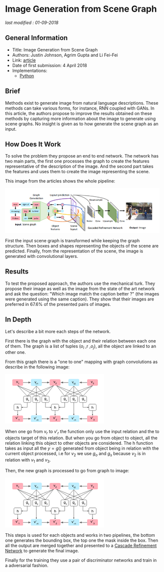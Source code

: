 # Image Generation from Scene Graph

_last modified : 01-09-2018_

## General Information

- Title: Image Generation from Scene Graph
- Authors: Justin Johnson, Agrim Gupta and Li Fei-Fei
- Link: [article](https://arxiv.org/abs/1804.01622)
- Date of first submission: 4 April 2018
- Implementations:
    - [Python](https://github.com/google/sg2im)

## Brief

Methods exist to generate image from natural language descriptions. These methods can take various forms, for instance, RNN coupled with GANs.  In this article, the authors propose to improve the results obtained on these methods by capturing more information about the image to generate using scene graphs. No insight is given as to how generate the scene graph as an input.

## How Does It Work

To solve the problem they propose an end to end network. The network has two main parts, the first one processes the graph to create the features representative of the description of the image. And the second part takes the features and uses them to create the image representing the scene.

This image from the articles shows the whole pipeline:

![network pipeline](https://github.com/D3lt4lph4/papers/blob/master/docs/images/scenegraph/imagegenerationfromscenegraph/pipeline.png?raw=true "Network Pipeline")

First the input scene graph is transformed while keeping the graph structure. Then boxes and shapes representing the objects of the scene are predicted. Finally, from the representation of the scene, the image is generated with convolutional layers.

## Results

To test the proposed approach, the authors use the mechanical turk. They propose their image as well as the image from the state of the art network and ask the question: "Which image match the caption better ?" (the images were generated using the same caption). They show that their images are preferred in 67.6\% of the presented pairs of images.

## In Depth

Let's describe a bit more each steps of the network.

First there is the graph with the object and their relation between each one of them. The graph is a list of tuples ($o_i$ ,r ,$o_j$), all the object are linked to an other one.

From this graph there is a "one to one" mapping with graph convolutions as describe in the following image:

![graph to graph](https://github.com/D3lt4lph4/papers/blob/master/docs/images/scenegraph/imagegenerationfromscenegraph/graph_to_graph.png?raw=true "Graph to Graph")

When one go from $v_r$ to $v'_r$ the function only use the input relation and the to objects target of this relation. But when you go from object to object, all the relation linking this object to other objects are considered. The h function takes as input all the $y = g()$ generated from object being in relation with the current object processed, i.e for $v_2$ we use $g_o$ and $g_s$ because $v_2$ is in relation with $v_1$ and $v_3$.

Then, the new graph is processed to go from graph to image:

![graph to image](https://github.com/D3lt4lph4/papers/blob/master/docs/images/scenegraph/imagegenerationfromscenegraph/graph_to_graph.png?raw=true "Graph To Image")

This steps is used for each objects and works in two pipelines, the bottom one generates the bounding box, the top one the mask inside the box. Then all the output are merged together and presented to a [Cascade Refinement Network](https://arxiv.org/abs/1707.09405) to generate the final image.

Finally for the training they use a pair of discriminator networks and train in a adversarial fashion.
